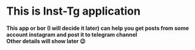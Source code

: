 # This is Inst-Tg application
<b> This app or bor (I will decide it later) can help you get posts from some account instagram and post it to telegram channel <b>
<br />
Other details will show later 😉
